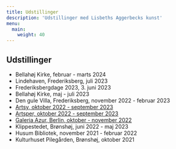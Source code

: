 ```yaml
---
title: Udstillinger
description: 'Udstillinger med Lisbeths Aggerbecks kunst'
menu:
  main:
    weight: 40
---
```


## Udstillinger

- Bellahøj Kirke, februar - marts 2024
- Lindehaven, Frederiksberg, juli 2023
- Frederiksbergdage 2023, 3. juni 2023
- Bellahøj Kirke, maj - juli 2023
- Den gule Villa, Frederiksberg, november 2022 - februar 2023
- [Artsy, oktober 2022 - september 2023](https://www.artsy.net/galeria-azur/artist/lisbeth-aggerbeck)
- [Artsper, oktober 2022 - september 2023](https://www.artsper.com/us/contemporary-artists/denmark/109065/lisbeth-aggerbeck)
- [Galeria Azur, Berlin, oktober - november 2022](https://galeriaazur.art/de/)
- Klippestedet, Brønshøj, juni 2022 - maj 2023
- Husum Bibliotek, november 2021 - februar 2022
- Kulturhuset Pilegården, Brønshøj, oktober 2021
